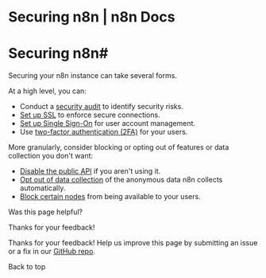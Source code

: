 # Securing n8n | n8n Docs

[ ](https://github.com/n8n-io/n8n-docs/edit/main/docs/hosting/securing/overview.md "Edit this page")

# Securing n8n#

Securing your n8n instance can take several forms.

At a high level, you can:

  * Conduct a [security audit](../security-audit/) to identify security risks.
  * [Set up SSL](../set-up-ssl/) to enforce secure connections.
  * [Set up Single Sign-On](../set-up-sso/) for user account management.
  * Use [two-factor authentication (2FA)](../../../user-management/two-factor-auth/) for your users.

More granularly, consider blocking or opting out of features or data collection you don't want:

  * [Disable the public API](../disable-public-api/) if you aren't using it.
  * [Opt out of data collection](../telemetry-opt-out/) of the anonymous data n8n collects automatically.
  * [Block certain nodes](../blocking-nodes/) from being available to your users.

Was this page helpful? 

Thanks for your feedback! 

Thanks for your feedback! Help us improve this page by submitting an issue or a fix in our [GitHub repo](https://github.com/n8n-io/n8n-docs). 

Back to top